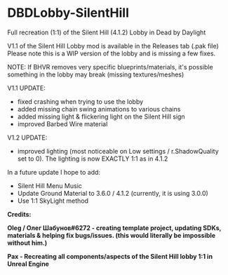 # DBDLobby-SilentHill
Full recreation (1:1) of the Silent Hill (4.1.2) Lobby in Dead by Daylight

V1.1 of the Silent Hill Lobby mod is available in the Releases tab (.pak file) <br>
Please note this is a WIP version of the lobby and is missing a few fixes.

NOTE: If BHVR removes very specific blueprints/materials, it's possible something in the lobby may break (missing textures/meshes) <br>

V1.1 UPDATE:

- fixed crashing when trying to use the lobby
- added missing chain swing animations to various chains
- added missing light & flickering light on the Silent Hill sign
- improved Barbed Wire material

V1.2 UPDATE:

- improved lighting (most noticeable on Low settings / r.ShadowQuality set to 0). The lighting is now EXACTLY 1:1 as in 4.1.2

In a future update I hope to add: 

- Silent Hill Menu Music
- Update Ground Material to 3.6.0 / 4.1.2 (currently, it is using 3.0.0)
- Use 1:1 SkyLight method

**Credits:**

**Oleg / Олег Шабунов#6272 - creating template project, updating SDKs, materials & helping fix bugs/issues. (this would literally be impossible without him.)** <br>

**Pax - Recreating all components/aspects of the Silent Hill lobby 1:1 in Unreal Engine**
